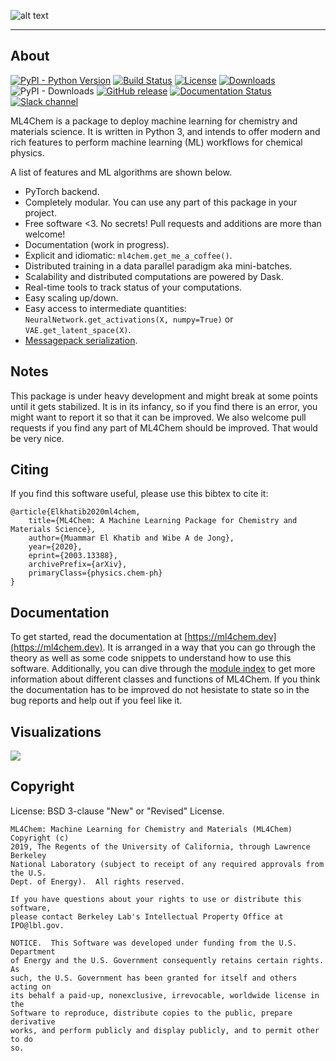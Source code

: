![alt text](https://raw.githubusercontent.com/muammar/ml4chem/master/docs/source/_static/ml4chem.png "Logo")

--------------------------------------------------------------------------------

## About
[![PyPI - Python Version](https://img.shields.io/pypi/pyversions/Django.svg)](https://github.com/muammar/mkchromecast/)
[![Build Status](https://travis-ci.com/muammar/ml4chem.svg?branch=master)](https://travis-ci.com/muammar/ml4chem)
[![License](https://img.shields.io/badge/license-BSD-green)](https://github.com/muammar/ml4chem/blob/master/LICENSE)
[![Downloads](https://img.shields.io/github/downloads/muammar/ml4chem/total.svg?maxAge=2592000?style=flat-square)](https://github.com/muammar/ml4chem/releases)
![PyPI - Downloads](https://img.shields.io/pypi/dm/ml4chem)
[![GitHub release](https://img.shields.io/github/release/muammar/ml4chem.svg)](https://github.com/muammar/ml4chem/releases/latest)
[![Documentation Status](https://readthedocs.org/projects/ml4chem/badge/?version=latest)](https://ml4chem.readthedocs.io/en/latest/?badge=latest)
[![Slack channel](https://img.shields.io/badge/slack-ml4chem-yellow.svg?logo=slack)](https://ml4chem.slack.com/)



ML4Chem is a package to deploy machine learning for chemistry and materials
science. It is written in Python 3, and intends to offer modern and rich
features to perform machine learning (ML) workflows for chemical physics.

A list of features and ML algorithms are shown below.

- PyTorch backend.
- Completely modular. You can use any part of this package in your project.
- Free software <3. No secrets! Pull requests and additions are more than
  welcome!
- Documentation (work in progress).
- Explicit and idiomatic: `ml4chem.get_me_a_coffee()`.
- Distributed training in a data parallel paradigm aka mini-batches.
- Scalability and distributed computations are powered by Dask.
- Real-time tools to track status of your computations.
- Easy scaling up/down.
- Easy access to intermediate quantities: `NeuralNetwork.get_activations(X, numpy=True)` or `VAE.get_latent_space(X)`.
- [Messagepack serialization](https://msgpack.org/index.html).

## Notes 

This package is under heavy development and might break at some points until
it gets stabilized. It is in its infancy, so if you find there is an error,
you might want to report it so that it can be improved. We also welcome pull
requests if you find any part of ML4Chem should be improved. That would be
very nice.

## Citing

If you find this software useful, please use this bibtex to cite it:

```
@article{Elkhatib2020ml4chem,
    title={ML4Chem: A Machine Learning Package for Chemistry and Materials Science},
    author={Muammar El Khatib and Wibe A de Jong},
    year={2020},
    eprint={2003.13388},
    archivePrefix={arXiv},
    primaryClass={physics.chem-ph}
}
```

## Documentation

To get started, read the documentation at
[https://ml4chem.dev](https://ml4chem.dev). It is arranged in a way that you
can go through the theory as well as some code snippets to understand how to
use this software. Additionally, you can dive through the [module
index](https://ml4chem.dev/genindex.html) to get more information about
different classes and functions of ML4Chem. If you think the documentation
has to be improved do not hesistate to state so in the bug reports and help
out if you feel like it.


## Visualizations

![](https://raw.githubusercontent.com/muammar/ml4chem/master/docs/source/_static/dask_dashboard.png)

## Copyright

License: BSD 3-clause "New" or "Revised" License.

```
ML4Chem: Machine Learning for Chemistry and Materials (ML4Chem) Copyright (c)
2019, The Regents of the University of California, through Lawrence Berkeley
National Laboratory (subject to receipt of any required approvals from the U.S.
Dept. of Energy).  All rights reserved.

If you have questions about your rights to use or distribute this software,
please contact Berkeley Lab's Intellectual Property Office at
IPO@lbl.gov.

NOTICE.  This Software was developed under funding from the U.S. Department
of Energy and the U.S. Government consequently retains certain rights.  As
such, the U.S. Government has been granted for itself and others acting on
its behalf a paid-up, nonexclusive, irrevocable, worldwide license in the
Software to reproduce, distribute copies to the public, prepare derivative
works, and perform publicly and display publicly, and to permit other to do
so.
```